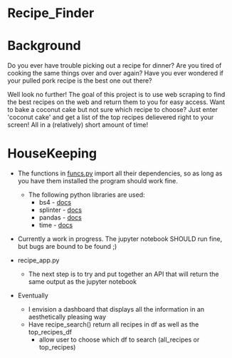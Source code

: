 # Recipe_Finder

# Background
Do you ever have trouble picking out a recipe for dinner? Are you tired of cooking the same things over and over again? Have you ever wondered if your pulled pork recipe is the best one out there?

Well look no further! The goal of this project is to use web scraping to find the best recipes on the web and return them to you for easy access. Want to bake a coconut cake but not sure which recipe to choose? Just enter 'coconut cake' and get a list of the top recipes delievered right to your screen! All in a (relatively) short amount of time!

# HouseKeeping
* The functions in [funcs.py](https://github.com/StanJohn04/Recipe_Finder/blob/main/funcs.py) import all their dependencies, so as long as you have them installed the   program should work fine.
  * The following python libraries are used:
    * bs4 - [docs](https://pypi.org/project/bs4/)
    * splinter - [docs](https://splinter.readthedocs.io/en/latest/)
    * pandas - [docs](https://pandas.pydata.org/docs/)
    * time - [docs](https://docs.python.org/3/library/time.html)

* Currently a work in progress. The jupyter notebook SHOULD run fine, but bugs are bound to be found ;)

* recipe_app.py
  * The next step is to try and put together an API that will return the same output as the jupyter notebook

* Eventually
  * I envision a dashboard that displays all the information in an aesthetically pleasing way
  * Have recipe_search() return all recipes in df as well as the top_recipes_df
    * allow user to choose which df to search (all_recipes or top_recipes)
